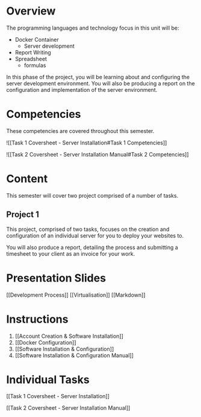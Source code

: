 # Overview

The programming languages and technology focus in this unit will be:
- Docker Container
	- Server development
- Report Writing
- Spreadsheet
	- formulas

In this phase of the project, you will be learning about and configuring the server development environment. You will also be producing a report on the configuration and implementation of the server environment.

# Competencies
These competencies are covered throughout this semester.

![[Task 1 Coversheet - Server Installation#Task 1 Competencies]]

![[Task 2 Coversheet - Server Installation Manual#Task 2 Competencies]]
# Content
This semester will cover two project comprised of a number of tasks.

## Project 1

This project, comprised of two tasks, focuses on the creation and configuration of an individual server for you to deploy your websites to.

You will also produce a report, detailing the process and submitting a timesheet to your client as an invoice for your work.


# Presentation Slides

[[Development Process]]
[[Virtualisation]]
[[Markdown]]

# Instructions

1. [[Account Creation & Software Installation]]
2. [[Docker Configuration]]
3. [[Software Installation & Configuration]]
4. [[Software Installation & Configuration Manual]]


# Individual Tasks

[[Task 1 Coversheet - Server Installation]]

[[Task 2 Coversheet - Server Installation Manual]]



